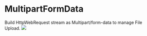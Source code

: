 # MultipartFormData
Build HttpWebRequest stream as Multipart/form-data to manage File Upload.
<a href="https://travis-ci.org/nicolau10010/MultipartFormData">
<img src="https://travis-ci.org/nicolau10010/MultipartFormData.svg?branch=master" />
</a>
